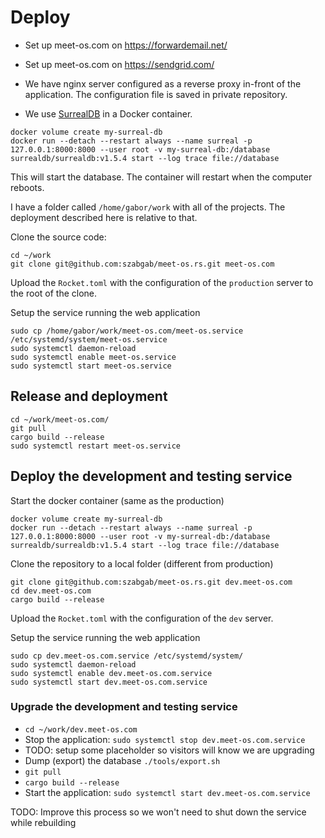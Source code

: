 # Deploy

* Set up meet-os.com on https://forwardemail.net/
* Set up meet-os.com on https://sendgrid.com/

* We have nginx server configured as a reverse proxy in-front of the application. The configuration file is saved in private repository.

* We use [SurrealDB](https://surrealdb.com/) in a Docker container.

```
docker volume create my-surreal-db
docker run --detach --restart always --name surreal -p 127.0.0.1:8000:8000 --user root -v my-surreal-db:/database surrealdb/surrealdb:v1.5.4 start --log trace file://database
```

This will start the database. The container will restart when the computer reboots.



I have a folder called `/home/gabor/work` with all of the projects. The deployment described here is relative to that.

Clone the source code:

```
cd ~/work
git clone git@github.com:szabgab/meet-os.rs.git meet-os.com
```

Upload the `Rocket.toml` with the configuration of the `production` server to the root of the clone.


Setup the service running the web application

```
sudo cp /home/gabor/work/meet-os.com/meet-os.service /etc/systemd/system/meet-os.service
sudo systemctl daemon-reload
sudo systemctl enable meet-os.service
sudo systemctl start meet-os.service
```



## Release and deployment

```
cd ~/work/meet-os.com/
git pull
cargo build --release
sudo systemctl restart meet-os.service
```

## Deploy the development and testing service

Start the docker container (same as the production)

```
docker volume create my-surreal-db
docker run --detach --restart always --name surreal -p 127.0.0.1:8000:8000 --user root -v my-surreal-db:/database surrealdb/surrealdb:v1.5.4 start --log trace file://database
```

Clone the repository to a local folder (different from production)

```
git clone git@github.com:szabgab/meet-os.rs.git dev.meet-os.com
cd dev.meet-os.com
cargo build --release
```

Upload the `Rocket.toml` with the configuration of the `dev` server.

Setup the service running the web application

```
sudo cp dev.meet-os.com.service /etc/systemd/system/
sudo systemctl daemon-reload
sudo systemctl enable dev.meet-os.com.service
sudo systemctl start dev.meet-os.com.service
```

### Upgrade the development and testing service

* `cd ~/work/dev.meet-os.com`
* Stop the application: `sudo systemctl stop dev.meet-os.com.service`
* TODO: setup some placeholder so visitors will know we are upgrading
* Dump (export) the database `./tools/export.sh`
* `git pull`
* `cargo build --release`
* Start the application: `sudo systemctl start dev.meet-os.com.service`

TODO: Improve this process so we won't need to shut down the service while rebuilding
